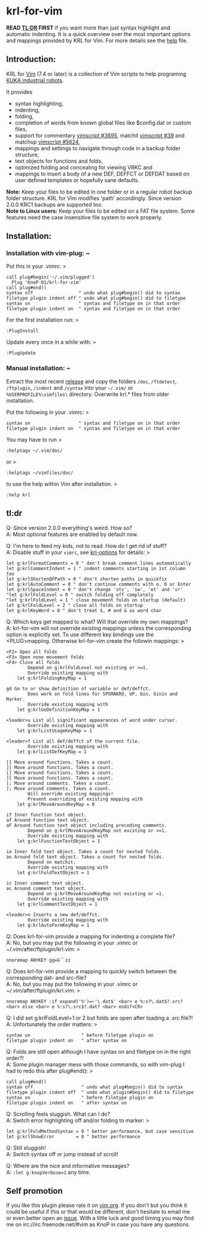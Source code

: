 # krl-for-vim

**READ [TL:DR][2] FIRST** if you want more than just syntax highlight and 
automatic indenting. It is a quick overview over the most important options and
mappings provided by KRL for Vim. For more details see the [help][3] file.

## Introduction:

KRL for [Vim][10] (7.4 or later) is a collection of Vim scripts to help
programing [KUKA industrial robots][9].

It provides
* syntax highlighting,
* indenting,
* folding,
* completion of words from known global files like $config.dat or custom files,
* support for commentary [vimscript #3695][7], matchit [vimscript #39][8] and
  matchup [vimscript #5624][11],
* mappings and settings to navigate through code in a backup folder structure,
* text objects for functions and folds,
* optimized folding and concealing for viewing VRKC and
* mappings to insert a body of a new DEF, DEFFCT or DEFDAT based on user
  defined templates or hopefully sane defaults.

**Note:** Keep your files to be edited in one folder or in a regular robot
backup folder structure. KRL for Vim modifies 'path' accordingly. Since
version 2.0.0 KRC1 backups are supported too.  
**Note to Linux users:** Keep your files to be edited on a FAT file system. 
Some features need the case insensitive file system to work properly.


## Installation:

### Installation with vim-plug:  ~  

Put this in your .vimrc:  >

    call plug#begin('~/.vim/plugged')
      Plug 'KnoP-01/krl-for-vim'
    call plug#end()
    syntax off                 " undo what plug#begin() did to syntax
    filetype plugin indent off " undo what plug#begin() did to filetype
    syntax on                  " syntax and filetype on in that order
    filetype plugin indent on  " syntax and filetype on in that order

For the first installation run: >

    :PlugInstall

Update every once in a while with: >

    :PlugUpdate

### Manual installation:  ~  

Extract the most recent [release][1] and copy the folders 
`/doc`, `/ftdetect`, `/ftplugin`, `/indent` and `/syntax` 
into your `~/.vim/` or `%USERPROFILE%\vimfiles\` directory. 
Overwrite krl.\* files from older installation.

Put the following in your .vimrc: >

    syntax on                  " syntax and filetype on in that order
    filetype plugin indent on  " syntax and filetype on in that order

You may have to run >

    :helptags ~/.vim/doc/

or >

    :helptags ~/vimfiles/doc/

to use the help within Vim after installation. >

    :help krl


## tl:dr

Q: Since version 2.0.0 everything's weird. How so?  
A: Most optional features are enabled by default now.  

Q: I'm here to feed my kids, not to read. How do I get rid of stuff?  
A: Disable stuff in your `vimrc`, see [krl-options][6] for details: >

    let g:krlFormatComments = 0 " don't break comment lines automatically
    let g:krlCommentIndent = 1 " indent comments starting in 1st column too
    let g:krlShortenQFPath = 0 " don't shorten paths in quickfix
    let g:krlAutoComment = 0 " don't continue comments with o, O or Enter
    let g:krlSpaceIndent = 0 " don't change 'sts', 'sw', 'et' and 'sr'
    "let g:krlFoldLevel = 0 " switch folding off completely
    "let g:krlFoldLevel = 1 " close movement folds on startup (default)
    let g:krlFoldLevel = 2 " close all folds on startup
    let g:krlKeyWord = 0 " don't treat $, # and & as word char

Q: Which keys get mapped to what? Will that override my own mappings?  
A: krl-for-vim will not override existing mappings unless the corresponding
   option is explicitly set. To use different key bindings use the
   \<PLUG\>mapping. Otherwise krl-for-vim create the followin mappings: >

    <F2> Open all folds
    <F3> Open none movement folds
    <F4> Close all folds
            Depend on g:krlFoldLevel not existing or >=1.
            Override existing mapping with
        let g:krlFoldingKeyMap = 1

    gd Go to or show definition of variable or def/deffct.
            Does work on fold lines for SPSMAKRO, UP, bin, binin and Marker.
            Override existing mapping with
        let g:krlGoDefinitionKeyMap = 1

    <leader>u List all significant appearances of word under cursor.
            Override existing mapping with
        let g:krlListUsageKeyMap = 1

    <leader>f List all def/deffct of the current file.
            Override existing mapping with
        let g:krlListDefKeyMap = 1

    [[ Move around functions. Takes a count.
    ]] Move around functions. Takes a count.
    [] Move around functions. Takes a count.
    ][ Move around functions. Takes a count.
    [; Move around comments. Takes a count.
    ]; Move around comments. Takes a count.
            Will override existing mappings!
            Prevent overriding of existing mapping with
        let g:krlMoveAroundKeyMap = 0

    if Inner function text object.
    af Around function text object.
    aF Around function text object including preceding comments.
            Depend on g:krlMoveAroundKeyMap not existing or >=1.
            Override existing mapping with
        let g:krlFunctionTextObject = 1

    io Inner fold text object. Takes a count for nested folds.
    ao Around fold text object. Takes a count for nested folds.
            Depend on matchit.
            Override existing mapping with
        let g:krlFoldTextObject = 1

    ic Inner comment text object.
    ac Around comment text object.
            Depend on g:krlMoveAroundKeyMap not existing or =1.
            Override existing mapping with
        let g:krlCommentTextObject = 1

    <leader>n Inserts a new def/deffct.
            Override existing mapping with
        let g:krlAutoFormKeyMap = 1

Q: Does krl-for-vim provide a mapping for indenting a complete file?  
A: No, but you may put the following in your .vimrc or
   ~/.vim/after/ftplugin/krl.vim: >

    nnoremap ANYKEY gg=G``zz

Q: Does krl-for-vim provide a mapping to quickly switch between the
   corresponding dat- and src-file?  
A: No, but you may put the following in your .vimrc or
   ~/.vim/after/ftplugin/krl.vim: >

    nnoremap ANYKEY :if expand('%')=~'\.dat$' <bar> e %:s?\.dat$?.src? <bar> else <bar> e %:s?\.src$?.dat? <bar> endif<CR>

Q: I did set g:krlFoldLevel=1 or 2 but folds are open after loading a .src
   file?!   
A: Unfortunately the order matters: >  

    syntax on                   " before filetype plugin on
    filetype plugin indent on   " after syntax on

Q: Folds are still open although I have syntax on and filetype on in the right
   order?!  
A: Some plugin manager mess with those commands, so with vim-plug I had to
   redo this after plug#end(): >  

    call plug#end()
    syntax off                  " undo what plug#begin() did to syntax
    filetype plugin indent off  " undo what plugin#begin() did to filetype
    syntax on                   " before filetype plugin on
    filetype plugin indent on   " after syntax on

Q: Scrolling feels sluggish. What can I do?  
A: Switch error highlighting off and/or folding to marker: >

    let g:krlFoldMethodSyntax = 0 " better performance, but case sensitive
    let g:krlShowError        = 0 " better performance

Q: Still sluggish!  
A: Switch syntax off or jump instead of scroll!  

Q: Where are the nice and informative messages?  
A: `:let g:knopVerbose=1` any time.  

## Self promotion

If you like this plugin please rate it on [vim.org][4]. If you don't but you
think it could be useful if this or that would be different, don't hesitate to
email me or even better open an [issue][5]. With a little luck and good
timing you may find me on irc://irc.freenode.net/#vim as KnoP in case you have
any questions.  

[1]: https://github.com/KnoP-01/krl-for-vim/releases/latest
[2]: https://github.com/KnoP-01/krl-for-vim#tldr
[3]: https://github.com/KnoP-01/krl-for-vim/blob/master/doc/krl.txt#L211
[4]: https://www.vim.org/scripts/script.php?script_id=5344
[5]: https://github.com/KnoP-01/krl-for-vim/issues
[6]: https://github.com/KnoP-01/krl-for-vim/blob/master/doc/krl.txt#L233
[7]: https://www.vim.org/scripts/script.php?script_id=3695
[8]: https://www.vim.org/scripts/script.php?script_id=39
[9]: https://www.kuka.com/en-de/products/robot-systems/industrial-robots
[10]: https://www.vim.org/
[11]: https://www.vim.org/scripts/script.php?script_id=5624

